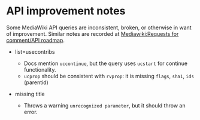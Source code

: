 # API improvement notes #
Some MediaWiki API queries are inconsistent, broken, or otherwise in want of improvement. Similar notes are recorded at [Mediawiki:Requests for comment/API roadmap](http://www.mediawiki.org/wiki/Requests_for_comment/API_roadmap).

* list=usecontribs
    - Docs mention `uccontinue`, but the query uses `ucstart` for continue functionality.
    - `ucprop` should be consistent with `rvprop`: it is missing `flags`, `sha1`, `ids` (parentid)

* missing title
  - Throws a warning `unrecognized parameter`, but it should throw an error.

